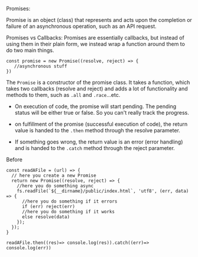 Promises:

Promise is an object (class) that represents and acts upon the completion or failure of an asynchronous operation,
such as an API request.

Promises vs Callbacks:
Promises are essentially callbacks, but instead of using them in their plain form, we instead wrap a function
around them to do two main things.

```
const promise = new Promise((resolve, reject) => {
   //asynchronous stuff
})
```

The ```Promise``` is a constructor of the promise class. It takes a function, which takes two callbacks (resolve and reject) and adds a lot of functionality and methods to them, such as ```.all``` and ```.race```...etc.

* On execution of code, the promise will start pending. The pending status will be either true or false. So you can't really track the progress.

* on fulfillment of the promise (successful execution of code), the return value is handed to the ```.then``` method through the resolve parameter.

* If something goes wrong, the return value is an error (error handling) and is handed to the ```.catch``` method through the reject parameter.

Before

```
const readAFile = (url) => {
  // here you create a new Promise
  return new Promise((resolve, reject) => {
    //here you do something async
    fs.readFile(`${__dirname}/public/index.html`, 'utf8', (err, data) => {
      //here you do something if it errors
      if (err) reject(err)
      //here you do something if it works
      else resolve(data)
    });
  });
}

readAFile.then((res)=> console.log(res)).catch((err)=> console.log(err))
```
